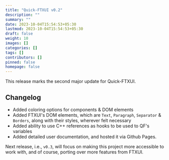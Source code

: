 ```yaml
---
title: "Quick-FTXUI v0.2"
description: ""
summary: ""
date: 2023-10-04T15:54:53+05:30
lastmod: 2023-10-04T15:54:53+05:30
draft: false
weight: 10
images: []
categories: []
tags: []
contributors: []
pinned: false
homepage: false
---
```


This release marks the second major update for Quick-FTXUI. 

## Changelog
- Added coloring options for components & DOM elements
- Added FTXUI's DOM elements, which are `Text`, `Paragraph`, `Separator` & `Borders`, along with their styles, wherever felt necessary
- Added ability to use C++ references as hooks to be used to QF's variables
- Added detailed user documentation, and hosted it via Github Pages. 

Next release, i.e., `v0.3`, will focus on making this project more accessible to work with, and of course, porting over more features from FTXUI.
